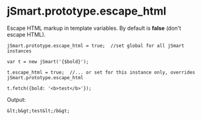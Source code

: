 # jSmart.prototype.escape\_html #

Escape HTML markup in template variables. By default is **false** (don't escape HTML).

```
jSmart.prototype.escape_html = true;  //set global for all jSmart instances

var t = new jSmart('{$bold}');

t.escape_html = true;  //... or set for this instance only, overrides jSmart.prototype.escape_html

t.fetch({bold: '<b>test</b>'});
```

Output:
```
&lt;b&gt;test&lt;/b&gt;
```